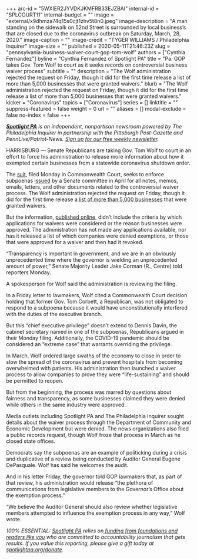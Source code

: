 +++
arc-id = "5WXIER2JYVDKJKMFRB33EJZBAI"
internal-id = "SPLCOURT11"
internal-budget = ""
image = "external/x9dhmza74q15s0cjt1zhv5t8n0.jpeg"
image-description = "A man standing on the sidewalk on 52nd Street is surrounded by local business’s that are closed due to the coronavirus outbreak on Saturday, March, 28, 2020."
image-caption = ""
image-credit = "TYGER WILLIAMS / Philadelphia Inquirer"
image-size = ""
published = 2020-05-11T21:46:23Z
slug = "pennsylvania-business-waiver-court-gop-tom-wolf"
authors = ["Cynthia Fernandez"]
byline = "Cynthia Fernandez of Spotlight PA"
title = "Pa. GOP takes Gov. Tom Wolf to court as it seeks records on controversial business waiver process"
subtitle = ""
description = "The Wolf administration rejected the request on Friday, though it did for the first time release a list of more than 5,000 businesses that were granted waivers."
blurb = "The Wolf administration rejected the request on Friday, though it did for the first time release a list of more than 5,000 businesses that were granted waivers."
kicker = "Coronavirus"
topics = ["Coronavirus"]
series = []
linktitle = ""
suppress-featured = false
weight = 0
url = ""
aliases = []
modal-exclude = false
no-index = false
+++

<a href="https://www.spotlightpa.org/"><i><b>Spotlight PA</b></i></a><i> is an independent, nonpartisan newsroom powered by The Philadelphia Inquirer in partnership with the Pittsburgh Post-Gazette and PennLive/Patriot-News. </i><a href="https://www.spotlightpa.org/newsletters"><i>Sign up for our free weekly newsletter</i></a><i>.</i>

HARRISBURG — Senate Republicans are taking Gov. Tom Wolf to court in an effort to force his administration to release more information about how it exempted certain businesses from a statewide coronavirus shutdown order.

The <a href="https://ujsportal.pacourts.us/DocketSheets/AppellateCourtReport.ashx?docketNumber=293+MD+2020&dnh=znh1eXV8k6i%2fiKoWZNuKbw%3d%3d" target=_blank>suit</a>, filed Monday in Commonwealth Court, seeks to enforce subpoenas <a href="https://www.spotlightpa.org/news/2020/04/business-waivers-list-audit-subpoena-tom-wolf/" target=_blank>issued</a> by a Senate committee in April for all notes, memos, emails, letters, and other documents related to the controversial waiver process. The Wolf administration rejected the request on Friday, though it did for the first time release a<a href="https://www.spotlightpa.org/news/2020/05/pennsylvania-waivers-businesses-tom-wolf-list-released/" target=_blank> list of more than 5,000 businesses</a> that were granted waivers.

But the information, <a href="https://dced.pa.gov/covid-19-exempt-businesses/">published online</a>, didn’t include the criteria by which applications for waivers were considered or the reason businesses were approved. The administration has not made any applications available, nor has it released a list of which companies were denied exemptions, or those that were approved for a waiver and then had it revoked.

“Transparency is important in government, and we are in an obviously unprecedented time where the governor is wielding an unprecedented amount of power,” Senate Majority Leader Jake Corman (R., Centre) told reporters Monday.

A spokesperson for Wolf said the administration is reviewing the filing.

<script src="https://www.spotlightpa.org/embed.js" async></script><div data-spl-embed-version="1" data-spl-src="https://www.spotlightpa.org/embeds/donate/"></div>


In a Friday letter to lawmakers, Wolf cited a Commonwealth Court decision holding that former Gov. Tom Corbett, a Republican, was not obligated to respond to a subpoena because it would have unconstitutionally interfered with the duties of the executive branch.

But this “chief executive privilege” doesn’t extend to Dennis Davin, the cabinet secretary named in one of the subpoenas, Republicans argued in their Monday filing. Additionally, the COVID-19 pandemic should be considered an “extreme case” that warrants overriding the privilege.

In March, Wolf ordered large swaths of the economy to close in order to slow the spread of the coronavirus and prevent hospitals from becoming overwhelmed with patients. His administration then launched a waiver process to allow companies to prove they were “life-sustaining” and should be permitted to reopen.

But from the beginning, the process was marred by questions about fairness and transparency, as some businesses claimed they were denied while others in the same industry were approved.

Media outlets including Spotlight PA and The Philadelphia Inquirer sought details about the waiver process through the Department of Community and Economic Development but were denied. The news organizations also filed a public records request, though Wolf froze that process in March as he closed state offices.

<script src="https://www.spotlightpa.org/embed.js" async></script><div data-spl-embed-version="1" data-spl-src="https://www.spotlightpa.org/embeds/newsletter/"></div>


Democrats say the subpoenas are an example of politicking during a crisis and duplicative of a review being conducted by Auditor General Eugene DePasquale. Wolf has said he welcomes the audit.

And in his letter Friday, the governor told GOP lawmakers that, as part of that review, his administration would release “the plethora of communications from legislative members to the Governor’s Office about the exemption process.”

“We believe the Auditor General should also review whether legislative members attempted to influence the exemption process in any way,” Wolf wrote.

<i>100% ESSENTIAL: </i><a href="https://www.spotlightpa.org/"><i>Spotlight PA</i></a><i> relies on</i><a href="https://www.spotlightpa.org/support"><i> funding from foundations and readers like you</i></a><i> who are committed to accountability journalism that gets results. If you value this reporting, please give a gift today at </i><a href="https://www.spotlightpa.org/donate"><i>spotlightpa.org/donate</i></a><i>.</i>
